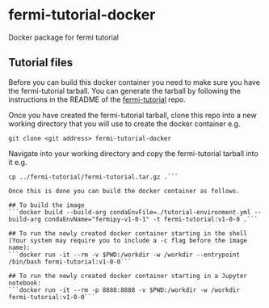 # fermi-tutorial-docker
Docker package for fermi tutorial

## Tutorial files
Before you can build this docker container you need to make sure you have the fermi-tutorial tarball. You can generate the tarball by following the instructions in the README of the [fermi-tutorial](https://github.com/durhamgamma/fermi-tutorial) repo.

Once you have created the fermi-tutorial tarball, clone this repo into a new working directory that you will use to create the docker container e.g.

```git clone <git address> fermi-tutorial-docker```

Navigate into your working directory and copy the fermi-tutorial tarball into it e.g.

```cd fermi-tutorial-docker
cp ../fermi-tutorial/fermi-tutorial.tar.gz .```

Once this is done you can build the docker container as follows.

## To build the image
```docker build --build-arg condaEnvFile=./tutorial-environment.yml --build-arg condaEnvName="fermipy-v1-0-1" -t fermi-tutorial:v1-0-0 .```

## To run the newly created docker container starting in the shell (Your system may require you to include a -c flag before the image name):
```docker run -it --rm -v $PWD:/workdir -w /workdir --entrypoint /bin/bash fermi-tutorial:v1-0-0```

## To run the newly created docker container starting in a Jupyter notebook:
```docker run -it --rm -p 8888:8888 -v $PWD:/workdir -w /workdir fermi-tutorial:v1-0-0```
